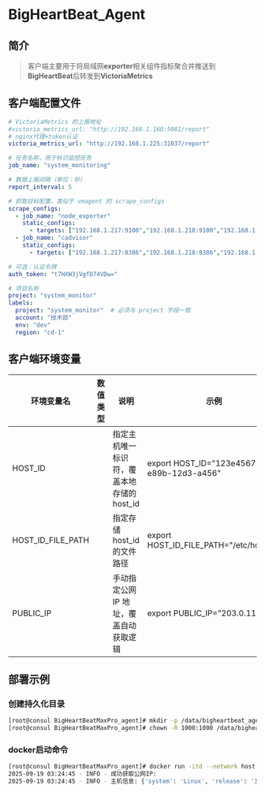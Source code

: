 # BigHeartBeat_Agent

## 简介

> 客户端主要用于将局域网**exporter**相关组件指标聚合并推送到**BigHeartBeat**后转发到**VictoriaMetrics**

## 客户端配置文件

```yaml
# VictoriaMetrics 的上报地址
#victoria_metrics_url: "http://192.168.1.160:5001/report"
# nginx代理+token认证
victoria_metrics_url: "http://192.168.1.225:31037/report"

# 任务名称，用于标识监控任务
job_name: "system_monitoring"

# 数据上报间隔（单位：秒）
report_interval: 5

# 抓取目标配置，类似于 vmagent 的 scrape_configs
scrape_configs:
  - job_name: "node_exporter"
    static_configs:
      - targets: ["192.168.1.217:9100","192.168.1.218:9100","192.168.1.243:9100"]
  - job_name: "cadvisor"
    static_configs:
      - targets: ["192.168.1.217:8386","192.168.1.218:8386","192.168.1.243:8386"]

# 可选：认证令牌
auth_token: "t7HXW3jVgfD74VDw="

# 项目名称
project: "system_monitor"
labels:
  project: "system_monitor"  # 必须与 project 字段一致
  account: "技术部"
  env: "dev"
  region: "cd-1"

```

## 客户端环境变量

| 环境变量名        | 数值类型 | 说明                                       | 示例                                     |
| ----------------- | -------- | ------------------------------------------ | ---------------------------------------- |
| HOST_ID           |          | 指定主机唯一标识符，覆盖本地存储的 host_id | export HOST_ID="123e4567-e89b-12d3-a456" |
| HOST_ID_FILE_PATH |          | 指定存储 host_id 的文件路径                | export HOST_ID_FILE_PATH="/etc/host_id"  |
| PUBLIC_IP         |          | 手动指定公网 IP 地址，覆盖自动获取逻辑     | export PUBLIC_IP="203.0.113.1"           |

## 部署示例

### 创建持久化目录

```bash
[root@consul BigHeartBeatMaxPro_agent]# mkdir -p /data/bigheartbeat_agent/{data,conf}
[root@consul BigHeartBeatMaxPro_agent]# chown -R 1000:1000 /data/bigheartbeat_agent/*
```

### docker启动命令

```bash
[root@consul BigHeartBeatMaxPro_agent]# docker run -itd --network host -v /data/bigheartbeat_agent/data:/app/data -v /data/bigheartbeat_agent/conf:/app/conf -v /proc:/proc -v /sys:/sys  swr.cn-southwest-2.myhuaweicloud.com/llody/bigheartbeat_agent:v0.1.2-amd64
2025-09-19 03:24:45 - INFO - 成功获取公网IP: 
2025-09-19 03:24:45 - INFO - 主机信息: {'system': 'Linux', 'release': '3.10.0-1160.66.1.el7.x86_64', 'version': '#1 SMP Wed May 18 16:02:34 UTC 2022', 'machine': 'x86_64', 'processor': '', 'python_version': '3.10.2', 'cpu_count': 4, 'memory_total': 17.156105041503906, 'disk_total': 455.9881782531738, 'boot_time': '2025-07-29T14:40:17'}
```
